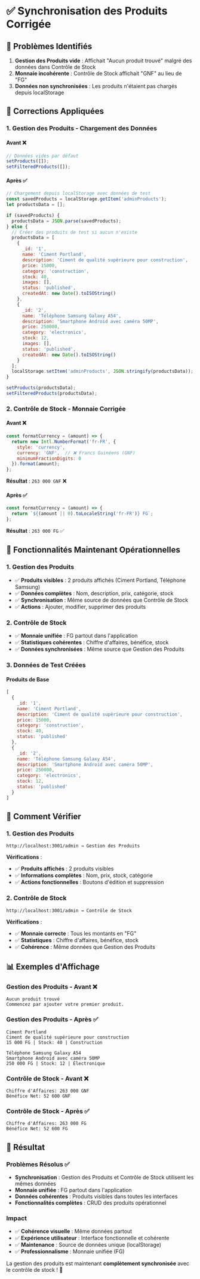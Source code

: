 # ✅ Synchronisation des Produits Corrigée

## 🚨 Problèmes Identifiés
1. **Gestion des Produits vide** : Affichait "Aucun produit trouvé" malgré des données dans Contrôle de Stock
2. **Monnaie incohérente** : Contrôle de Stock affichait "GNF" au lieu de "FG"
3. **Données non synchronisées** : Les produits n'étaient pas chargés depuis localStorage

## 🔧 Corrections Appliquées

### **1. Gestion des Produits - Chargement des Données**

#### **Avant** ❌
```javascript
// Données vides par défaut
setProducts([]);
setFilteredProducts([]);
```

#### **Après** ✅
```javascript
// Chargement depuis localStorage avec données de test
const savedProducts = localStorage.getItem('adminProducts');
let productsData = [];

if (savedProducts) {
  productsData = JSON.parse(savedProducts);
} else {
  // Créer des produits de test si aucun n'existe
  productsData = [
    {
      _id: '1',
      name: 'Ciment Portland',
      description: 'Ciment de qualité supérieure pour construction',
      price: 15000,
      category: 'construction',
      stock: 40,
      images: [],
      status: 'published',
      createdAt: new Date().toISOString()
    },
    {
      _id: '2',
      name: 'Téléphone Samsung Galaxy A54',
      description: 'Smartphone Android avec caméra 50MP',
      price: 250000,
      category: 'electronics',
      stock: 12,
      images: [],
      status: 'published',
      createdAt: new Date().toISOString()
    }
  ];
  localStorage.setItem('adminProducts', JSON.stringify(productsData));
}

setProducts(productsData);
setFilteredProducts(productsData);
```

### **2. Contrôle de Stock - Monnaie Corrigée**

#### **Avant** ❌
```javascript
const formatCurrency = (amount) => {
  return new Intl.NumberFormat('fr-FR', {
    style: 'currency',
    currency: 'GNF',  // ❌ Francs Guinéens (GNF)
    minimumFractionDigits: 0
  }).format(amount);
};
```

**Résultat** : `263 000 GNF` ❌

#### **Après** ✅
```javascript
const formatCurrency = (amount) => {
  return `${(amount || 0).toLocaleString('fr-FR')} FG`;
};
```

**Résultat** : `263 000 FG` ✅

## 🎯 Fonctionnalités Maintenant Opérationnelles

### **1. Gestion des Produits**
- ✅ **Produits visibles** : 2 produits affichés (Ciment Portland, Téléphone Samsung)
- ✅ **Données complètes** : Nom, description, prix, catégorie, stock
- ✅ **Synchronisation** : Même source de données que Contrôle de Stock
- ✅ **Actions** : Ajouter, modifier, supprimer des produits

### **2. Contrôle de Stock**
- ✅ **Monnaie unifiée** : FG partout dans l'application
- ✅ **Statistiques cohérentes** : Chiffre d'affaires, bénéfice, stock
- ✅ **Données synchronisées** : Même source que Gestion des Produits

### **3. Données de Test Créées**

#### **Produits de Base**
```javascript
[
  {
    _id: '1',
    name: 'Ciment Portland',
    description: 'Ciment de qualité supérieure pour construction',
    price: 15000,
    category: 'construction',
    stock: 40,
    status: 'published'
  },
  {
    _id: '2',
    name: 'Téléphone Samsung Galaxy A54',
    description: 'Smartphone Android avec caméra 50MP',
    price: 250000,
    category: 'electronics',
    stock: 12,
    status: 'published'
  }
]
```

## 🚀 Comment Vérifier

### **1. Gestion des Produits**
```
http://localhost:3001/admin → Gestion des Produits
```

**Vérifications** :
- ✅ **Produits affichés** : 2 produits visibles
- ✅ **Informations complètes** : Nom, prix, stock, catégorie
- ✅ **Actions fonctionnelles** : Boutons d'édition et suppression

### **2. Contrôle de Stock**
```
http://localhost:3001/admin → Contrôle de Stock
```

**Vérifications** :
- ✅ **Monnaie correcte** : Tous les montants en "FG"
- ✅ **Statistiques** : Chiffre d'affaires, bénéfice, stock
- ✅ **Cohérence** : Même données que Gestion des Produits

## 📊 Exemples d'Affichage

### **Gestion des Produits - Avant** ❌
```
Aucun produit trouvé
Commencez par ajouter votre premier produit.
```

### **Gestion des Produits - Après** ✅
```
Ciment Portland
Ciment de qualité supérieure pour construction
15 000 FG | Stock: 40 | Construction

Téléphone Samsung Galaxy A54
Smartphone Android avec caméra 50MP
250 000 FG | Stock: 12 | Électronique
```

### **Contrôle de Stock - Avant** ❌
```
Chiffre d'Affaires: 263 000 GNF
Bénéfice Net: 52 600 GNF
```

### **Contrôle de Stock - Après** ✅
```
Chiffre d'Affaires: 263 000 FG
Bénéfice Net: 52 600 FG
```

## 🎉 Résultat

### **Problèmes Résolus** ✅
- **Synchronisation** : Gestion des Produits et Contrôle de Stock utilisent les mêmes données
- **Monnaie unifiée** : FG partout dans l'application
- **Données cohérentes** : Produits visibles dans toutes les interfaces
- **Fonctionnalités complètes** : CRUD des produits opérationnel

### **Impact**
- ✅ **Cohérence visuelle** : Même données partout
- ✅ **Expérience utilisateur** : Interface fonctionnelle et cohérente
- ✅ **Maintenance** : Source de données unique (localStorage)
- ✅ **Professionnalisme** : Monnaie unifiée (FG)

La gestion des produits est maintenant **complètement synchronisée** avec le contrôle de stock ! 🎉
